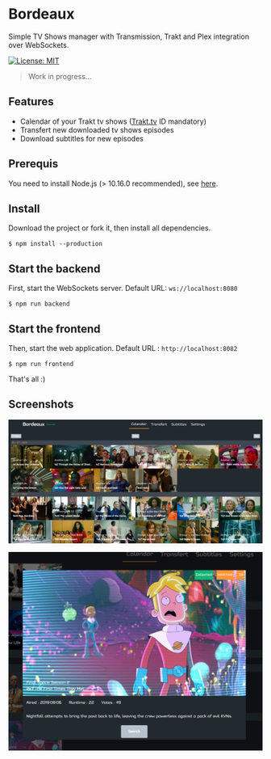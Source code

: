 # Bordeaux

Simple TV Shows manager with Transmission, Trakt and Plex integration over WebSockets.

[![License: MIT](https://img.shields.io/badge/license-MIT-blue.svg)](https://github.com/Wifsimster/bordeaux/blob/master/LICENSE)

> Work in progress...

## Features

- Calendar of your Trakt tv shows ([Trakt.tv](https://trakt.tv/dashboard) ID mandatory)
- Transfert new downloaded tv shows episodes
- Download subtitles for new episodes

## Prerequis

You need to install Node.js (> 10.16.0 recommended), see [here](https://nodejs.org/en/).

## Install

Download the project or fork it, then install all dependencies.

```
$ npm install --production
```

## Start the backend

First, start the WebSockets server. Default URL: `ws://localhost:8080`

```
$ npm run backend
```

## Start the frontend

Then, start the web application. Default URL : `http://localhost:8082`

```
$ npm run frontend
```

That's all :)

## Screenshots

![screen](https://github.com/Wifsimster/bordeaux/blob/master/assets/unamed_01.png)

![screen](https://github.com/Wifsimster/bordeaux/blob/master/assets/unamed_02.png)

